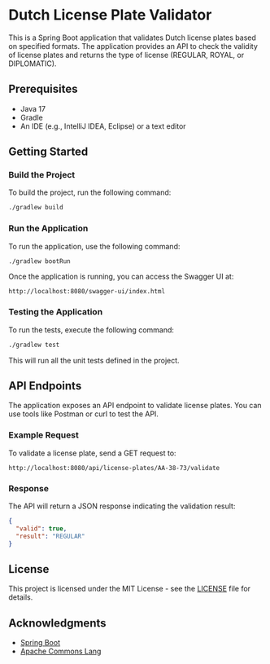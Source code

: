 
# Dutch License Plate Validator

This is a Spring Boot application that validates Dutch license plates based on specified formats. The application provides an API to check the validity of license plates and returns the type of license (REGULAR, ROYAL, or DIPLOMATIC).

## Prerequisites

- Java 17
- Gradle
- An IDE (e.g., IntelliJ IDEA, Eclipse) or a text editor

## Getting Started

### Build the Project

To build the project, run the following command:

```bash
./gradlew build
```

### Run the Application

To run the application, use the following command:

```bash
./gradlew bootRun
```

Once the application is running, you can access the Swagger UI at:

```
http://localhost:8080/swagger-ui/index.html
```

### Testing the Application

To run the tests, execute the following command:

```bash
./gradlew test
```

This will run all the unit tests defined in the project.

## API Endpoints

The application exposes an API endpoint to validate license plates. You can use tools like Postman or curl to test the API.

### Example Request

To validate a license plate, send a GET request to:

```
http://localhost:8080/api/license-plates/AA-38-73/validate
```

### Response

The API will return a JSON response indicating the validation result:

```json
{
  "valid": true,
  "result": "REGULAR"
}
```

## License

This project is licensed under the MIT License - see the [LICENSE](LICENSE) file for details.

## Acknowledgments

- [Spring Boot](https://spring.io/projects/spring-boot)
- [Apache Commons Lang](https://commons.apache.org/proper/commons-lang/)
```